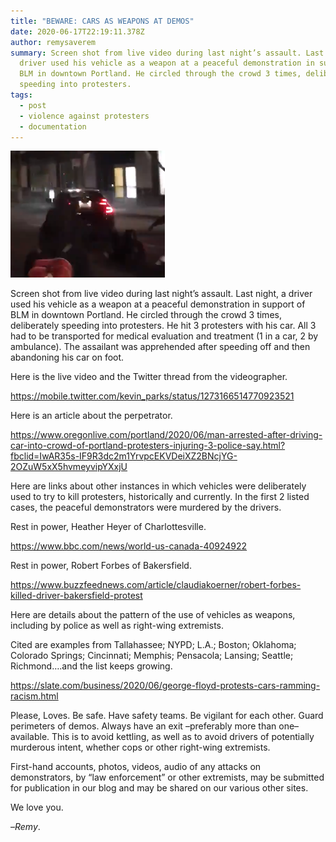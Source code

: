 ```yaml
---
title: "BEWARE: CARS AS WEAPONS AT DEMOS"
date: 2020-06-17T22:19:11.378Z
author: remysaverem
summary: Screen shot from live video during last night’s assault. Last night, a
  driver used his vehicle as a weapon at a peaceful demonstration in support of
  BLM in downtown Portland. He circled through the crowd 3 times, deliberately
  speeding into protesters.
tags:
  - post
  - violence against protesters
  - documentation
---
```

![car hit protester](/static/img/car-hit-protester-1-.png)

Screen shot from live video during last night’s assault. Last night, a driver used his vehicle as a weapon at a peaceful demonstration in support of BLM in downtown Portland. He circled through the crowd 3 times, deliberately speeding into protesters. He hit 3 protesters with his car. All 3 had to be transported for medical evaluation and treatment (1 in a car, 2 by ambulance). The assailant was apprehended after speeding off and then abandoning his car on foot.

Here is the live video and the Twitter thread from the videographer.

https://mobile.twitter.com/kevin_parks/status/1273166514770923521

Here is an article about the perpetrator.

https://www.oregonlive.com/portland/2020/06/man-arrested-after-driving-car-into-crowd-of-portland-protesters-injuring-3-police-say.html?fbclid=IwAR35s-IF9R3dc2m1YrvpcEKVDeiXZ2BNcjYG-2OZuW5xX5hvmeyvipYXxjU

Here are links about other instances in which vehicles were deliberately used to try to kill protesters, historically and currently. In the first 2 listed cases, the peaceful demonstrators were murdered by the drivers.

Rest in power, Heather Heyer of Charlottesville.

https://www.bbc.com/news/world-us-canada-40924922

Rest in power, Robert Forbes of Bakersfield.

https://www.buzzfeednews.com/article/claudiakoerner/robert-forbes-killed-driver-bakersfield-protest

Here are details about the pattern of the use of vehicles as weapons, including by police as well as right-wing extremists.

Cited are examples from Tallahassee; NYPD; L.A.; Boston; Oklahoma; Colorado Springs; Cincinnati; Memphis; Pensacola; Lansing; Seattle; Richmond….and the list keeps growing.

https://slate.com/business/2020/06/george-floyd-protests-cars-ramming-racism.html

Please, Loves. Be safe. Have safety teams. Be vigilant for each other. Guard perimeters of demos. Always have an exit –preferably more than one– available. This is to avoid kettling, as well as to avoid drivers of potentially murderous intent, whether cops or other right-wing extremists. 

First-hand accounts, photos, videos, audio of any attacks on demonstrators, by “law enforcement” or other extremists, may be submitted for publication in our blog and may be shared on our various other sites.

We love you.

–*Remy*.